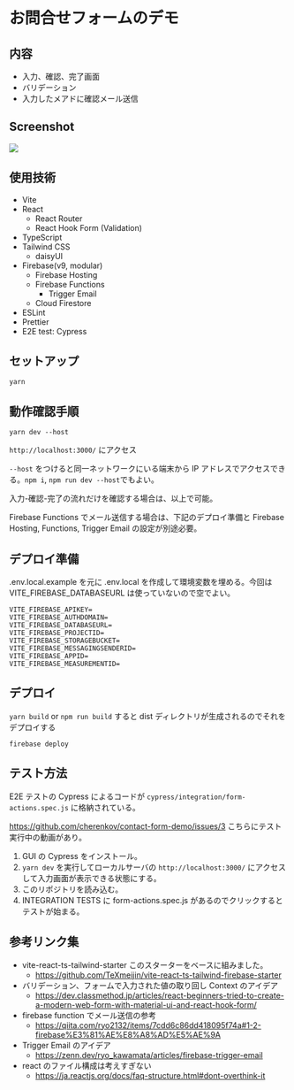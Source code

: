 # お問合せフォームのデモ

## 内容

- 入力、確認、完了画面
- バリデーション
- 入力したメアドに確認メール送信

## Screenshot

<img src="https://user-images.githubusercontent.com/30701/146396507-fda2905c-2c20-4f40-92d3-b14cb97fd598.png">

## 使用技術

- Vite
- React
  - React Router
  - React Hook Form (Validation)
- TypeScript
- Tailwind CSS
  - daisyUI
- Firebase(v9, modular)
  - Firebase Hosting
  - Firebase Functions
    - Trigger Email
  - Cloud Firestore
- ESLint
- Prettier
- E2E test: Cypress

## セットアップ

`yarn`

## 動作確認手順

`yarn dev --host`

`http://localhost:3000/` にアクセス

`--host` をつけると同一ネットワークにいる端末から IP アドレスでアクセスできる。`npm i`, `npm run dev --host`でもよい。

入力-確認-完了の流れだけを確認する場合は、以上で可能。

Firebase Functions でメール送信する場合は、下記のデプロイ準備と Firebase Hosting, Functions, Trigger Email の設定が別途必要。

## デプロイ準備

.env.local.example を元に .env.local を作成して環境変数を埋める。今回は VITE_FIREBASE_DATABASEURL は使っていないので空でよい。

```
VITE_FIREBASE_APIKEY=
VITE_FIREBASE_AUTHDOMAIN=
VITE_FIREBASE_DATABASEURL=
VITE_FIREBASE_PROJECTID=
VITE_FIREBASE_STORAGEBUCKET=
VITE_FIREBASE_MESSAGINGSENDERID=
VITE_FIREBASE_APPID=
VITE_FIREBASE_MEASUREMENTID=
```

## デプロイ

`yarn build` or `npm run build` すると dist ディレクトリが生成されるのでそれをデプロイする

`firebase deploy`

## テスト方法

E2E テストの Cypress によるコードが `cypress/integration/form-actions.spec.js` に格納されている。

https://github.com/cherenkov/contact-form-demo/issues/3 こちらにテスト実行中の動画があり。

1. GUI の Cypress をインストール。
2. `yarn dev` を実行してローカルサーバの `http://localhost:3000/` にアクセスして入力画面が表示できる状態にする。
3. このリポジトリを読み込む。
4. INTEGRATION TESTS に form-actions.spec.js があるのでクリックするとテストが始まる。

## 参考リンク集

- vite-react-ts-tailwind-starter このスターターをベースに組みました。
  - https://github.com/TeXmeijin/vite-react-ts-tailwind-firebase-starter
- バリデーション、フォームで入力された値の取り回し Context のアイデア
  - https://dev.classmethod.jp/articles/react-beginners-tried-to-create-a-modern-web-form-with-material-ui-and-react-hook-form/
- firebase function でメール送信の参考
  - https://qiita.com/ryo2132/items/7cdd6c86dd418095f74a#1-2-firebase%E3%81%AE%E8%A8%AD%E5%AE%9A
- Trigger Email のアイデア
  - https://zenn.dev/ryo_kawamata/articles/firebase-trigger-email
- react のファイル構成は考えすぎない
  - https://ja.reactjs.org/docs/faq-structure.html#dont-overthink-it
